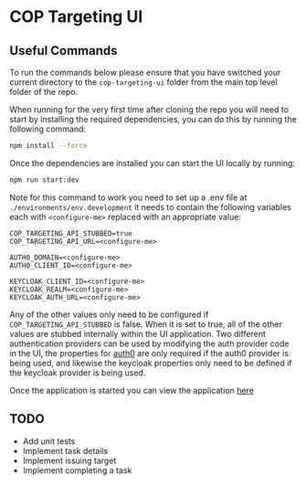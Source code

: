 # COP Targeting UI

## Useful Commands

To run the commands below please ensure that you have switched your current directory
to the `cop-targeting-ui` folder from the main top level folder of the repo.

When running for the very first time after cloning the repo you will need to start by
installing the required dependencies, you can do this by running the following command:

```bash
npm install --force
```

Once the dependencies are installed you can start the UI locally by running:

```bash
npm run start:dev
```

Note for this command to work you need to set up a .env file at `./environments/env.development` it needs to contain the following variables each with `<configure-me>` replaced with an appropriate value:

```
COP_TARGETING_API_STUBBED=true
COP_TARGETING_API_URL=<configure-me>

AUTH0_DOMAIN=<configure-me>
AUTH0_CLIENT_ID=<configure-me>

KEYCLOAK_CLIENT_ID=<configure-me>
KEYCLOAK_REALM=<configure-me>
KEYCLOAK_AUTH_URL=<configure-me>
```

Any of the other values only need to be configured if `COP_TARGETING_API_STUBBED` is false.
When it is set to true, all of the other values are stubbed internally within the UI application.
Two different authentication providers can be used by modifying the auth provider code in the UI,
the properties for [auth0](https://auth0.com/) are only required if the auth0 provider is being used, and likewise the keycloak properties only need to be defined if the keycloak provider is being used.

Once the application is started you can view the application [here](http://localhost:3000)

## TODO

- Add unit tests
- Implement task details
- Implement issuing target
- Implement completing a task
